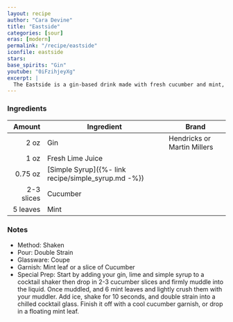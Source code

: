 ```yaml
---
layout: recipe
author: "Cara Devine"
title: "Eastside"
categories: [sour]
eras: [modern]
permalink: "/recipe/eastside"
iconfile: eastside
stars:
base_spirits: "Gin"
youtube: "0iFzihjeyXg"
excerpt: |
  The Eastside is a gin-based drink made with fresh cucumber and mint, lime juice, and simple syrup, created by George Delgado in 2004 in New York City.
---
```


### Ingredients

|     Amount | Ingredient                                          | Brand                       |
| ---------: | --------------------------------------------------- | --------------------------- |
|       2 oz | Gin                                                 | Hendricks or Martin Millers |
|       1 oz | Fresh Lime Juice                                    |                             |
|    0.75 oz | [Simple Syrup]({%- link recipe/simple_syrup.md -%}) |                             |
| 2-3 slices | Cucumber                                            |                             |
|   5 leaves | Mint                                                |                             |

### Notes

- Method: Shaken
- Pour: Double Strain
- Glassware: Coupe
- Garnish: Mint leaf or a slice of Cucumber
- Special Prep: Start by adding your gin, lime and simple syrup to a cocktail shaker then drop in 2-3 cucumber slices and firmly muddle into the liquid. Once muddled, and 6 mint leaves and lightly crush them with your muddler. Add ice, shake for 10 seconds, and double strain into a chilled cocktail glass. Finish it off with a cool cucumber garnish, or drop in a floating mint leaf.
